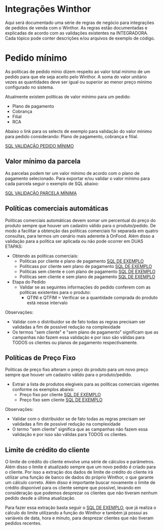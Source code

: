 
# Integrações Winthor
Aqui será documentado uma série de regras de negócio para integrações de pedidos de venda com o Winthor. As regras estão documentadas e explicadas de acordo com as validações existentes na INTEGRADORA. Cada tópico pode conter descrições e/ou arquivos de exemplo de código.

# Pedido mínimo

As políticas de pedido mínio dizem respeito ao valor total mínimo de um pedido para que ele seja aceito pelo Winthor. A soma do valor unitário vezes as quantidades deve ser igual ou superior ao menor preço mínimo configurado no sistema.  

Atualmente existem políticas de valor mínimo para um pedido:
- Plano de pagamento
- Cobrança
- Filial
- RCA

Abaixo o link para os selects de exemplo para validação do valor mínimo para pedido considerando: Plano de pagamento, cobrança e filial.

[SQL VALIDAÇÃO PEDIDO MÍNIMO](https://github.com/Incitte/amorix-winthor-integration/blob/main/sql/valor_minimo_pedido.sql)

## Valor mínimo da parcela

As parcelas podem ter um valor mínimo de acordo com o plano de pagamento selecionado. Para exportar e/ou validar o valor mínimo para cada parcela seguir o exemplo de SQL abaixo:

[SQL VALIDAÇÃO PARCELA MÍNIMA](https://github.com/Incitte/amorix-winthor-integration/blob/main/sql/valor_minimo_parcela.sql)

## Políticas comerciais automáticas

Politicas comerciais automáticas devem somar um percentual do preço do produto sempre que houver um cadastro válido para o produto/pedido. De modo a facilitar a obtenção das politicas comerciais foi separada em quatro consultas, para termos um cenário mais aderente à OnFood. Além disso a validação para a política ser aplicada ou não pode ocorrer em DUAS ETAPAS:

- Obtendo as políticas comerciais:
	- Políticas por cliente e plano de pagamento [SQL DE EXEMPLO](https://github.com/Incitte/amorix-winthor-integration/blob/main/sql/politicas_desconto_automaticas_por_cliente_com_plano_pagamento.sql)
	- Políticass por cliente sem plano de pagamento [SQL DE EXEMPLO](https://github.com/Incitte/amorix-winthor-integration/blob/main/sql/politicas_desconto_automaticas_por_cliente_sem_plano_pagamento.sql)
	- Políticas sem cliente e com plano de pagamento [SQL DE EXEMPLO](https://github.com/Incitte/amorix-winthor-integration/blob/main/sql/politicas_desconto_automaticas_sem_cliente_com_plano_pagamento.sql)
	- Políticas sem cliente e sem plano de pagamento [SQL DE EXEMPLO](https://github.com/Incitte/amorix-winthor-integration/blob/main/sql/politicas_desconto_automaticas_sem_cliente_sem_plano_pagamento.sql)
- Etapa do Pedido
	- Validar se as seguintes informações do pedido conferem com as políticas existentes para o produto:
		- QTINI e QTFIM = Verificar se a quantidade comprada do produto está nesse intervalo

Observações:
- Validar com o distribuidor se de fato todas as regras precisam ser validadas a fim de possível redução na complexidade
- Os termos "sem cliente" e "sem plano de pagamento" significam que as campanhas não fazem essa validação e por isso são válidas para TODOS os clientes ou planos de pagamento respectivamente.

## Políticas de Preço Fixo

Politicas de preço fixo alteram o preço do produto para um novo preço sempre que houver um cadastro válido para o produto/pedido.

- Extrair a lista de produtos elegíveis para as políticas comerciais vigentes conforme os exemplos abaixo:
	- Preço fixo por cliente [SQL DE EXEMPLO](https://github.com/Incitte/amorix-winthor-integration/blob/main/sql/politica_preco_fixo_por_cliente.sql)
	- Preço fixo sem cliente [SQL DE EXEMPLO](https://github.com/Incitte/amorix-winthor-integration/blob/main/sql/politica_preco_fixo_sem_cliente.sql)

Observações:
- Validar com o distribuidor se de fato todas as regras precisam ser validadas a fim de possível redução na complexidade
- O termo "sem cliente" significa que as campanhas não fazem essa validação e por isso são válidas para TODOS os clientes.

## Limite de crédito do cliente

O limite de crédito do cliente envolve uma série de cálculos e parâmetros. Além disso o limite é atualizado sempre que um novo pedido é criado para o cliente. Por isso a extração dos dados de limite de crédito do cliente irá utilizar uma função de banco de dados do próprio Winthor, o que garante um cálculo correto. Além disso é importante buscar novamente o limite de crédito disponível para os cliente sempre que possível, levando em consideração que podemos desprezar os clientes que não tiveram nenhum pedido desde a última atualização.

Para fazer essa extração basta seguir o [SQL DE EXEMPLO](https://github.com/Incitte/amorix-winthor-integration/blob/main/sql/limite_de_credito_cliente.sql), que já realiza o cálculo do limite utilizando a função do Winthor e também já possui as variáveis de data, hora e minuto, para desprezar clientes que não tiveram pedidos recentes.